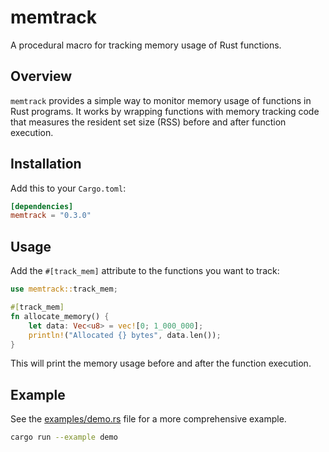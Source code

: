# memtrack

A procedural macro for tracking memory usage of Rust functions.

## Overview

`memtrack` provides a simple way to monitor memory usage of functions in Rust programs. It works by wrapping functions with memory tracking code that measures the resident set size (RSS) before and after function execution.

## Installation

Add this to your `Cargo.toml`:

```toml
[dependencies]
memtrack = "0.3.0"
```

## Usage

Add the `#[track_mem]` attribute to the functions you want to track:

```rust
use memtrack::track_mem;

#[track_mem]
fn allocate_memory() {
    let data: Vec<u8> = vec![0; 1_000_000];
    println!("Allocated {} bytes", data.len());
}
```

This will print the memory usage before and after the function execution.

## Example

See the [examples/demo.rs](examples/demo.rs) file for a more comprehensive example.

```bash
cargo run --example demo
```
    
